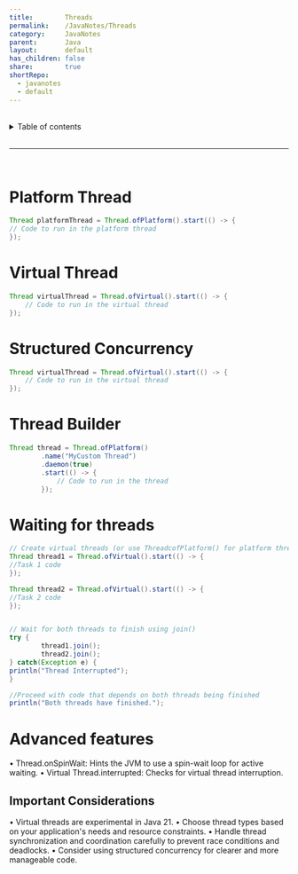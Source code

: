 ```yaml
---
title:        Threads
permalink:    /JavaNotes/Threads
category:     JavaNotes
parent:       Java
layout:       default
has_children: false
share:        true
shortRepo:
  - javanotes
  - default
---
```


<br/>          

<details markdown="block">                
<summary>                
Table of contents                
</summary>                
{: .text-delta }                
1. TOC                
{:toc}                
</details>                

<br/>                

***                

<br/>

# Platform Thread

```java
Thread platformThread = Thread.ofPlatform().start(() -> {
// Code to run in the platform thread 
});
```

# Virtual Thread

```java
Thread virtualThread = Thread.ofVirtual().start(() -> {
    // Code to run in the virtual thread 
});
```

# Structured Concurrency

```java
Thread virtualThread = Thread.ofVirtual().start(() -> {
    // Code to run in the virtual thread 
});
```

# Thread Builder

```java
Thread thread = Thread.ofPlatform()
        .name("MyCustom Thread")
        .daemon(true)
        .start(() -> {
            // Code to run in the thread
        });
```

# Waiting for threads

```java
// Create virtual threads (or use ThreadcofPlatform() for platform threads)
Thread thread1 = Thread.ofVirtual().start(() -> {
//Task 1 code
});

Thread thread2 = Thread.ofVirtual().start(() -> {
//Task 2 code
});

```

```java

// Wait for both threads to finish using join()
try {
        thread1.join();
        thread2.join();
} catch(Exception e) {
println("Thread Interrupted");
}

```

```java
//Proceed with code that depends on both threads being finished
println("Both threads have finished.");
```

# Advanced features

• Thread.onSpinWait: Hints the JVM to use a spin-wait loop for active waiting.
• Virtual Thread.interrupted: Checks for virtual thread interruption.

## Important Considerations

• Virtual threads are experimental in Java 21.
• Choose thread types based on your application's needs and resource constraints.
• Handle thread synchronization and coordination carefully to prevent race conditions and deadlocks.
• Consider using structured concurrency for clearer and more manageable code.